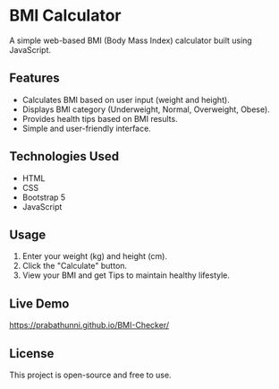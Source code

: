 # BMI Calculator

A simple web-based BMI (Body Mass Index) calculator built using JavaScript.

## Features
- Calculates BMI based on user input (weight and height).
- Displays BMI category (Underweight, Normal, Overweight, Obese).
- Provides health tips based on BMI results.
- Simple and user-friendly interface.

## Technologies Used
- HTML
- CSS
- Bootstrap 5
- JavaScript

## Usage
1. Enter your weight (kg) and height (cm).
2. Click the "Calculate" button.
3. View your BMI and get Tips to maintain healthy lifestyle.


## Live Demo
https://prabathunni.github.io/BMI-Checker/

## License
This project is open-source and free to use.

